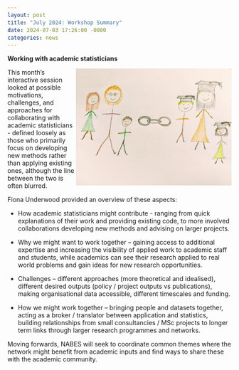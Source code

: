 ```yaml
---
layout: post
title: "July 2024: Workshop Summary"
date: 2024-07-03 17:26:00 -0000
categories: news
---
```



**Working with academic statisticians**  

<img src="/img/JulyBlogPicture.jpg" alt="Linking up with academics" width=350px align = "right"> 

This month’s interactive session looked at possible motivations, challenges, and approaches for collaborating with academic statisticians - defined loosely as those who primarily focus on developing new methods rather than applying existing ones, although the line between the two is often blurred.    

Fiona Underwood provided an overview of these aspects: 

* How academic statisticians might contribute - ranging from quick explanations of their work and providing existing code, to more involved collaborations developing new methods and advising on larger projects. 

* Why we might want to work together – gaining access to additional expertise and increasing the visibility of applied work to academic staff and students, while academics can see their research applied to real world problems and gain ideas for new research opportunities. 

* Challenges – different approaches (more theoretical and idealised), different desired outputs (policy / project outputs vs publications), making organisational data accessible, different timescales and funding.  

* How we might work together – bringing people and datasets together, acting as a broker / translator between application and statistics, building relationships from small consultancies / MSc projects to longer term links through larger research programmes and networks. 

Moving forwards, NABES will seek to coordinate common themes where the network might benefit from academic inputs and find ways to share these with the academic community.  
